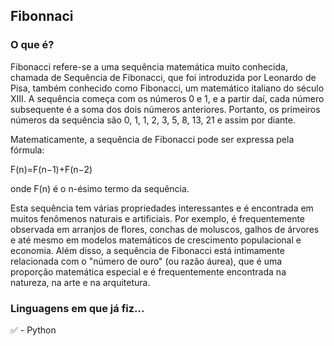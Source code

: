 ## Fibonnaci

### O que é?

Fibonacci refere-se a uma sequência matemática muito conhecida, chamada de Sequência de Fibonacci, que foi introduzida por Leonardo de Pisa, também conhecido como Fibonacci, um matemático italiano do século XIII. A sequência começa com os números 0 e 1, e a partir daí, cada número subsequente é a soma dos dois números anteriores. Portanto, os primeiros números da sequência são 0, 1, 1, 2, 3, 5, 8, 13, 21 e assim por diante.

Matematicamente, a sequência de Fibonacci pode ser expressa pela fórmula:

F(n)=F(n−1)+F(n−2)

onde F(n) é o n-ésimo termo da sequência.

Esta sequência tem várias propriedades interessantes e é encontrada em muitos fenômenos naturais e artificiais. Por exemplo, é frequentemente observada em arranjos de flores, conchas de moluscos, galhos de árvores e até mesmo em modelos matemáticos de crescimento populacional e economia. Além disso, a sequência de Fibonacci está intimamente relacionada com o "número de ouro" (ou razão áurea), que é uma proporção matemática especial e é frequentemente encontrada na natureza, na arte e na arquitetura.

### Linguagens em que já fiz...

✅ - Python